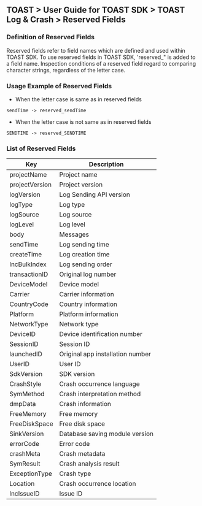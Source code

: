 ## TOAST > User Guide for TOAST SDK > TOAST Log & Crash > Reserved Fields

### Definition of Reserved Fields

Reserved fields refer to field names which are defined and used within TOAST SDK.
To use reserved fields in TOAST SDK, 'reserved_" is added to a field name.
Inspection conditions of a reserved field regard to comparing character strings, regardless of the letter case.

### Usage Example of Reserved Fields

* When the letter case is same as in reserved fields

```
sendTime -> reserved_sendTime

```

* When the letter case is not same as in reserved fields

```
SENDTIME -> reserved_SENDTIME

```

### List of Reserved Fields

| Key | Description |
| --- | ----------- |
| projectName | Project name |
| projectVersion | Project version |
| logVersion | Log Sending API version |
| logType | Log type |
| logSource | Log source |
| logLevel | Log level |
| body | Messages |
| sendTime | Log sending time |
| createTime | Log creation time |
| lncBulkIndex | Log sending order |
| transactionID | Original log number |
| DeviceModel | Device model |
| Carrier | Carrier information |
| CountryCode | Country information |
| Platform | Platform information |
| NetworkType | Network type |
| DeviceID | Device identification number |
| SessionID | Session ID |
| launchedID | Original app installation number |
| UserID | User ID |
| SdkVersion | SDK version |
| CrashStyle | Crash occurrence language |
| SymMethod | Crash interpretation method |
| dmpData | Crash information |
| FreeMemory | Free memory |
| FreeDiskSpace | Free disk space |
| SinkVersion | Database saving module version |
| errorCode | Error code |
| crashMeta | Crash metadata |
| SymResult | Crash analysis result |
| ExceptionType | Crash type |
| Location | Crash occurrence location |
| lncIssueID | Issue ID |
